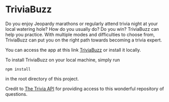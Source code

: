 # TriviaBuzz

Do you enjoy Jeopardy marathons or regularly attend trivia night at your local watering hole? How do you usually do? Do you win? TriviaBuzz can help you practice. With multiple modes and difficulties to choose from, TriviaBuzz can put you on the right path towards becoming a trivia expert.

You can access the app at this link [TriviaBuzz](https://triviabuzz.netlify.app/) or install it locally.

To install TriviaBuzz on your local machine, simply run

```
npm install
```

in the root directory of this project.

Credit to [The Trivia API](https://the-trivia-api.com/) for providing access to this wonderful repository of questions.
